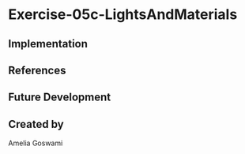 # Exercise-05c-LightsAndMaterials


## Implementation

## References

## Future Development

## Created by
Amelia Goswami

